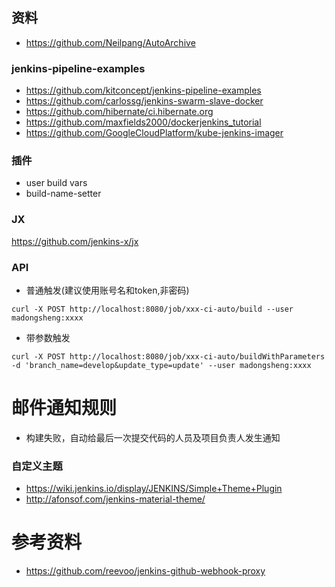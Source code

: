 ## 资料
- https://github.com/Neilpang/AutoArchive

### jenkins-pipeline-examples
- https://github.com/kitconcept/jenkins-pipeline-examples
- https://github.com/carlossg/jenkins-swarm-slave-docker
- https://github.com/hibernate/ci.hibernate.org
- https://github.com/maxfields2000/dockerjenkins_tutorial
- https://github.com/GoogleCloudPlatform/kube-jenkins-imager

### 插件
- user build vars
- build-name-setter

### JX
https://github.com/jenkins-x/jx

### API
- 普通触发(建议使用账号名和token,非密码)
```
curl -X POST http://localhost:8080/job/xxx-ci-auto/build --user madongsheng:xxxx
```
- 带参数触发
```
curl -X POST http://localhost:8080/job/xxx-ci-auto/buildWithParameters -d 'branch_name=develop&update_type=update' --user madongsheng:xxxx
```
# 邮件通知规则
- 构建失败，自动给最后一次提交代码的人员及项目负责人发生通知

### 自定义主题
- https://wiki.jenkins.io/display/JENKINS/Simple+Theme+Plugin
- http://afonsof.com/jenkins-material-theme/

# 参考资料
- https://github.com/reevoo/jenkins-github-webhook-proxy
